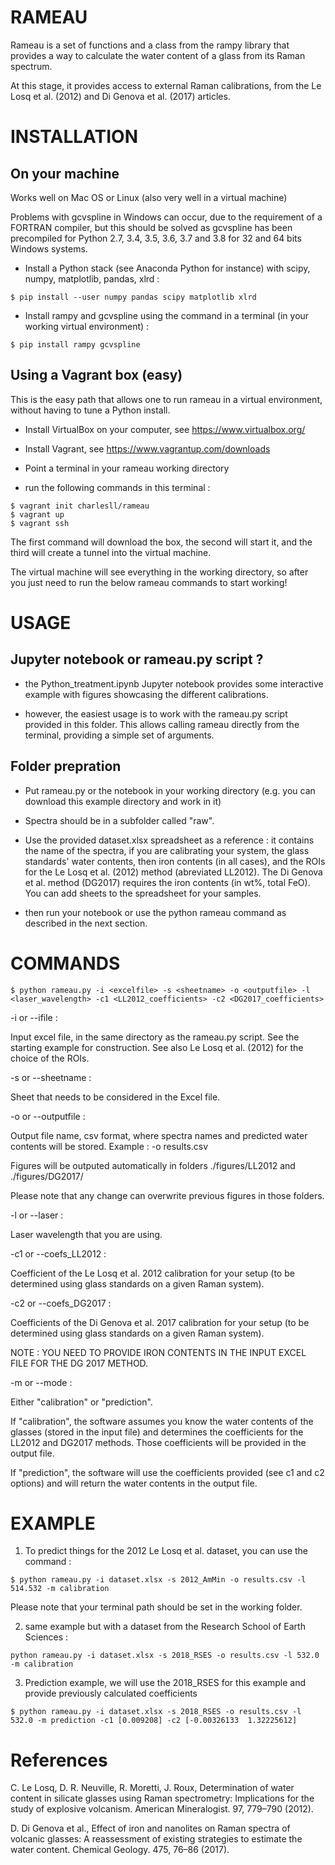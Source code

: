 # RAMEAU

Rameau is a set of functions and a class from the rampy library that provides a way to calculate the water content of a glass from its Raman spectrum.

At this stage, it provides access to external Raman calibrations, from the Le Losq et al. (2012) and Di Genova et al. (2017) articles.

# INSTALLATION

## On your machine

Works well on Mac OS or Linux (also very well in a virtual machine)

Problems with gcvspline in Windows can occur, due to the requirement of a FORTRAN compiler, but this should be solved as gcvspline has been precompiled for Python 2.7, 3.4, 3.5, 3.6, 3.7 and 3.8 for 32 and 64 bits Windows systems.

- Install a Python stack (see Anaconda Python for instance) with scipy, numpy, matplotlib, pandas, xlrd :

```
$ pip install --user numpy pandas scipy matplotlib xlrd
```

- Install rampy and gcvspline using the command in a terminal (in your working virtual environment) :

```
$ pip install rampy gcvspline
```

## Using a Vagrant box (easy)

This is the easy path that allows one to run rameau in a virtual environment, without having to tune a Python install.

- Install VirtualBox on your computer, see https://www.virtualbox.org/

- Install Vagrant, see https://www.vagrantup.com/downloads

- Point a terminal in your rameau working directory

- run the following commands in this terminal :

```
$ vagrant init charlesll/rameau
$ vagrant up
$ vagrant ssh
```

The first command will download the box, the second will start it, and the third will create a tunnel into the virtual machine.

The virtual machine will see everything in the working directory, so after you just need to run the below rameau commands to start working!

# USAGE

## Jupyter notebook or rameau.py script ?

- the Python_treatment.ipynb Jupyter notebook provides some interactive example with figures showcasing the different calibrations.

- however, the easiest usage is to work with the rameau.py script provided in this folder. This allows calling rameau directly from the terminal, providing a simple set of arguments.

## Folder prepration

- Put rameau.py or the notebook in your working directory (e.g. you can download this example directory and work in it)

- Spectra should be in a subfolder called "raw".

- Use the provided dataset.xlsx spreadsheet as a reference : it contains the name of the spectra, if you are calibrating your system, the glass standards' water contents, then iron contents (in all cases), and the ROIs for the Le Losq et al. (2012) method (abreviated LL2012). The Di Genova et al. method (DG2017) requires the iron contents (in wt%, total FeO). You can add sheets to the spreadsheet for your samples.

- then run your notebook or use the python rameau command as described in the next section.

# COMMANDS

```
$ python rameau.py -i <excelfile> -s <sheetname> -o <outputfile> -l <laser_wavelength> -c1 <LL2012_coefficients> -c2 <DG2017_coefficients>
```
-i or --ifile :

Input excel file, in the same directory as the rameau.py script. See the starting example for construction. See also Le Losq et al. (2012) for the choice of the ROIs.

-s or --sheetname :

Sheet that needs to be considered in the Excel file.

-o or --outputfile :

Output file name, csv format, where spectra names and predicted water contents will be stored.
Example : -o results.csv

Figures will be outputed automatically in folders ./figures/LL2012 and ./figures/DG2017/

Please note that any change can overwrite previous figures in those folders.

-l or --laser :

Laser wavelength that you are using.

-c1 or --coefs_LL2012 :

Coefficient of the Le Losq et al. 2012 calibration for your setup (to be determined using glass standards on a given Raman system).

-c2 or --coefs_DG2017 :

Coefficients of the Di Genova et al. 2017 calibration for your setup (to be determined using glass standards on a given Raman system).

NOTE : YOU NEED TO PROVIDE IRON CONTENTS IN THE INPUT EXCEL FILE FOR THE DG 2017 METHOD.

-m or --mode :

Either "calibration" or "prediction".

If "calibration", the software assumes you know the water contents of the glasses (stored in the input file) and determines the coefficients for the LL2012 and DG2017 methods. Those coefficients will be provided in the output file.

If "prediction", the software will use the coefficients provided (see c1 and c2 options) and will return the water contents in the output file.

# EXAMPLE

1) To predict things for the 2012 Le Losq et al. dataset, you can use the command :

```
$ python rameau.py -i dataset.xlsx -s 2012_AmMin -o results.csv -l 514.532 -m calibration
```

Please note that your terminal path should be set in the working folder.

2) same example but with a dataset from the Research School of Earth Sciences :

```
python rameau.py -i dataset.xlsx -s 2018_RSES -o results.csv -l 532.0 -m calibration
```

3) Prediction example, we will use the 2018_RSES for this example and provide previously calculated coefficients

```
$ python rameau.py -i dataset.xlsx -s 2018_RSES -o results.csv -l 532.0 -m prediction -c1 [0.009208] -c2 [-0.00326133  1.32225612]
```

# References

C. Le Losq, D. R. Neuville, R. Moretti, J. Roux, Determination of water content in silicate glasses using Raman spectrometry: Implications for the study of explosive volcanism. American Mineralogist. 97, 779–790 (2012).

D. Di Genova et al., Effect of iron and nanolites on Raman spectra of volcanic glasses: A reassessment of existing strategies to estimate the water content. Chemical Geology. 475, 76–86 (2017).
